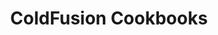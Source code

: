 ---
layout: page
title: "ColdFusion Cookbooks"
description: "Coldfusion (CFML) Cookbooks"
tagline: ""

---